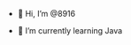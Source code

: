 - 👋 Hi, I’m @8916

- 🌱 I’m currently learning Java

<!---
8916/8916 is a ✨ special ✨ repository because its `README.md` (this file) appears on your GitHub profile.
You can click the Preview link to take a look at your changes.
--->
